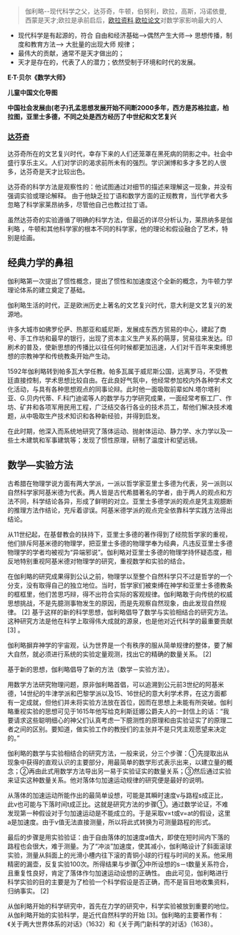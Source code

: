 > 伽利略--现代科学之父，达芬奇，牛顿，伯努利，欧拉，高斯，冯诺依曼,西蒙是天才;欧拉是承前启后，[欧拉资料](http://eulerarchive.maa.org/),[欧拉论文](http://www.17centurymaths.com)对数学家影响最大的人

+ 现代科学是有起源的，符合 自由和经济基础–>偶然产生大师–> 思想传播，制度和教育方法–> 大批量的出现大师 规律；
+ 最伟大的贡献，通常不是天才做出的；
+ 天才是存在的，代表了人的潜力；依然受制于环境和时代的发展。

**E·T·贝尔《数学大师》**

**儿童中国文化导图**

**中国社会发展由(老子)孔孟思想发展开始不间断2000多年，西方是苏格拉底，柏拉图，亚里士多德，不同之处是西方经历了中世纪和文艺复兴**

### [达芬奇](https://en.wikipedia.org/wiki/Leonardo_da_Vinci)

达芬奇所在的文艺复兴时代，幸存下来的人们还笼罩在黑死病的阴影之中。社会中盛行享乐主义。人们对学识的渴求前所未有的强烈。学识渊博和多才多艺的人很多，达芬奇是天才比较出色。

达芬奇的科学方法是观察性的：他试图通过对细节的描述来理解这一现象，并没有强调实验或理论解释。
由于他缺乏拉丁语和数学方面的正规教育，当代学者大多忽略了科学家莱昂纳多，尽管他自己也教过拉丁语。

虽然达芬奇的实验遵循了明确的科学方法，但最近的详尽分析认为，莱昂纳多是伽利略 ，牛顿和其他科学家的根本不同的科学家，他的理论和假设融合了艺术，特别是绘画。


## 经典力学的鼻祖

伽利略第一次提出了惯性概念，提出了惯性和加速度这个全新的概念，为牛顿力学理论体系的建立奠定了基础。


伽利略生活的时代，正是欧洲历史上著名的文艺复兴时代，意大利是文艺复兴的发源地。


许多大城市如佛罗伦萨、热那亚和威尼斯，发展成东西方贸易的中心，建起了商号、手工作坊和最早的银行，出现了资本主义生产关系的萌芽，贸易往来发达。印刷术的普及，使新思想的传播比以往任何时候都更加迅速，人们对千百年来束缚思想的宗教神学和传统教条开始产生动。

1592年伽利略转到帕多瓦大学任教。帕多瓦属于威尼斯公国，远离罗马，不受教廷直接控制，学术思想比较自由。在此良好气氛中，他经常参加校内外各种学术文化活动，与具有各种思想观点的同事论辩。此时他一面吸取前辈如N.塔尔塔利亚、G.贝内代蒂、F.科门迪诺等人的数学与力学研究成果，一面经常考察工厂、作坊、矿井和各项军用民用工程，广泛结交各行各业的技术员工，帮他们解决技术难题，从中吸取生产技术知识和各种新经验，并得到启发。

在此时期，他深入而系统地研究了落体运动、抛射体运动、静力学、水力学以及一些土木建筑和军事建筑等；发现了惯性原理，研制了温度计和望远镜。



## 数学—实验方法

古希腊在物理学说方面有两大学派，一派以哲学家亚里士多德为代表，另一派则以自然科学家阿基米德为代表。两人皆是古代希腊著名的学者，由于两人的观点和方法不同，科学结论各异，形成了鲜明的对立。亚里士多德学派的观点是凭主观臆断的推理方法作结论，充斥着谬误。阿基米德学派的观点完全依靠科学实践方法得出结论。


从11世纪起，在基督教会的扶持下，亚里士多德的著作得到了经院哲学家的重视，他们排斥阿基米德的物理学，把亚里士多德的物理学奉为经典，凡违反亚里士多德物理学的学者均被视为“异端邪说”。伽利略对亚里士多德的物理学持怀疑态度，相反地特别重视阿基米德对物理学的研究，重视数学和实验的结合。


在伽利略的研究成果得到公认之前，物理学以至整个自然科学只不过是哲学的一个分支，没有取得自己的独立地位。当时，哲学家们被束缚在神学和亚里士多德教条的框框里，他们苦思巧辩，得不出符合实际的客观规律。伽利略敢于向传统的权威思想挑战，不是先臆测事物发生的原因，而是先观察自然现象，由此发现自然规律。 [2]  基于这样的新的科学思想，伽利略倡导了数学与实验相结合的研究方法。这种研究方法是他在科学上取得伟大成就的源泉，也是他对近代科学的最重要贡献 [3]  。


伽利略摒弃神学的宇宙观，认为世界是一个有秩序的服从简单规律的整体，要了解大自然，就必须进行系统的实验定量观测，找出它的精确的数量关系。 [2]


基于新的思想，伽利略倡导了新的方法（数学－实验方法）。

用数学方法研究物理问题，原非伽利略首倡，可以追溯到公元前3世纪的阿基米德，14世纪的牛津学派和巴黎学派以及15、16世纪的意大利学术界，在这方面都有一定成就，但他们并未将实验方法放在首位，因而在思想上未能有所突破。伽利略重视实验的思想可见于1615年他写给克利斯廷娜公爵夫人的一封信上的话：“我要请求这些聪明细心的神父们认真考虑一下臆测性的原理和由实验证实了的原理二者之间的区别。要知道，做实验工作的教授们的主张并不是只凭主观愿望来决定的。”


伽利略的数学与实验相结合的研究方法，一般来说，分三个步骤：①先提取出从现象中获得的直观认识的主要部分，用最简单的数学形式表示出来，以建立量的概念；②再由此式用数学方法导出另一易于实验证实的数量关系；③然后通过实验来证实这种数量关系。他对落体匀加速运动规律的研究便是最好的说明。


从落体的加速运动所能作出的最简单设想，可能是其瞬时速度v与路程s成正比，此v也可能与下落时间t成正比。这就是研究方法的步骤①。通过数学论证，不难发现第一种假设对于匀加速运动是不能成立的。于是采取v∝t或v=at的假设，这里a是加速度。由于v值无法直接测量，所以将此式转换为可测量路程的形式。


最后的步骤是用实验验证：由于自由落体的加速度a值大，即使在短时间内下落的路程也会很大，难于测量。为了“冲淡”加速度，使其减小，伽利略设计了斜面滚球实验，测量从斜面上的光滑小槽内往下滚的青铜小球的行程与时间的关系。他采用精密的漏壶，反复实验100次。所得结果与步骤②中所设想的s－t数量关系符合，且重复性良好，肯定了落体作匀加速运动设想的正确性。
由此可见，伽利略进行科学实验的目的主要是为了检验一个科学假设是否正确，而不是盲目地收集资料，归纳事实。 [2]

从伽利略开始的科学研究中，首先在力学的研究中，科学实验被放到重要的地位。从伽利略开始的实验科学，是近代自然科学的开始 [3]。伽利略的主要著作有：《关于两大世界体系的对话》（1632）和《关于两门新科学的对话》（1638）。
